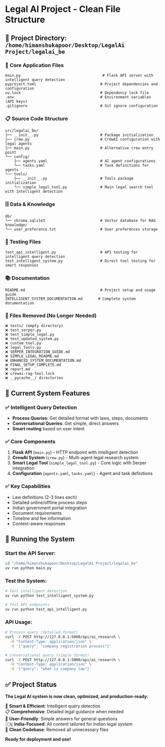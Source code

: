 # Legal AI Project - Clean File Structure

## 📁 Project Directory: `/home/himanshukapoor/Desktop/LegalAi Project/legalai_be`

### 🔧 **Core Application Files**
```
main.py                                     # Flask API server with intelligent query detection
pyproject.toml                             # Project dependencies and configuration
uv.lock                                    # Dependency lock file
.env                                       # Environment variables (API keys)
.gitignore                                 # Git ignore configuration
```

### 📋 **Source Code Structure**
```
src/legalai_be/
├── __init__.py                            # Package initialization
├── crew.py                                # CrewAI configuration with legal agents
├── main.py                                # Alternative crew entry point
└── config/
    ├── agents.yaml                        # AI agent configurations
    └── tasks.yaml                         # Task definitions for agents
└── tools/
    ├── __init__.py                        # Tools package initialization
    └── simple_legal_tool.py               # Main legal search tool with intelligent detection
```

### 🗄️ **Data & Knowledge**
```
db/
└── chroma.sqlite3                         # Vector database for RAG
knowledge/
└── user_preference.txt                    # User preferences storage
```

### 🧪 **Testing Files**
```
test_api_intelligent.py                    # API testing for intelligent query detection
test_intelligent_system.py                 # Direct tool testing for smart responses
```

### 📚 **Documentation**
```
README.md                                  # Project setup and usage guide
INTELLIGENT_SYSTEM_DOCUMENTATION.md       # Complete system documentation
```

### 🚫 **Files Removed (No Longer Needed)**
```
❌ tests/ (empty directory)
❌ test_serper.py
❌ test_simple_legal.py  
❌ test_updated_system.py
❌ custom_tool.py
❌ legal_tools.py
❌ SERPER_INTEGRATION_GUIDE.md
❌ SIMPLE_LEGAL_README.md
❌ ENHANCED_SYSTEM_DOCUMENTATION.md
❌ FINAL_SETUP_COMPLETE.md
❌ report.md
❌ crewai-rag-tool.lock
❌ __pycache__/ directories
```

## 🎯 **Current System Features**

### ✅ **Intelligent Query Detection**
- **Process Queries**: Get detailed format with laws, steps, documents
- **Conversational Queries**: Get simple, direct answers
- **Smart routing** based on user intent

### ✅ **Core Components**
1. **Flask API** (`main.py`) - HTTP endpoint with intelligent detection
2. **CrewAI System** (`crew.py`) - Multi-agent legal research system  
3. **Smart Legal Tool** (`simple_legal_tool.py`) - Core logic with Serper integration
4. **Configuration** (`agents.yaml`, `tasks.yaml`) - Agent and task definitions

### ✅ **Key Capabilities**
- Law definitions (2-3 lines each)
- Detailed online/offline process steps
- Indian government portal integration
- Document requirements
- Timeline and fee information
- Context-aware responses

## 🚀 **Running the System**

### **Start the API Server:**
```bash
cd "/home/himanshukapoor/Desktop/LegalAi Project/legalai_be"
uv run python main.py
```

### **Test the System:**
```bash
# Test intelligent detection
uv run python test_intelligent_system.py

# Test API endpoints  
uv run python test_api_intelligent.py
```

### **API Usage:**
```bash
# Process query (detailed format)
curl -X POST http://127.0.0.1:5000/api/ai_research \
  -H "Content-Type: application/json" \
  -d '{"query": "company registration process"}'

# Conversational query (simple format)
curl -X POST http://127.0.0.1:5000/api/ai_research \
  -H "Content-Type: application/json" \
  -d '{"query": "what is company law"}'
```

## ✅ **Project Status**

**The Legal AI system is now clean, optimized, and production-ready:**

🧠 **Smart & Efficient**: Intelligent query detection  
📋 **Comprehensive**: Detailed legal guidance when needed  
💬 **User-Friendly**: Simple answers for general questions  
🇮🇳 **India-Focused**: All content tailored for Indian legal system  
🧹 **Clean Codebase**: Removed all unnecessary files  

**Ready for deployment and use!**
